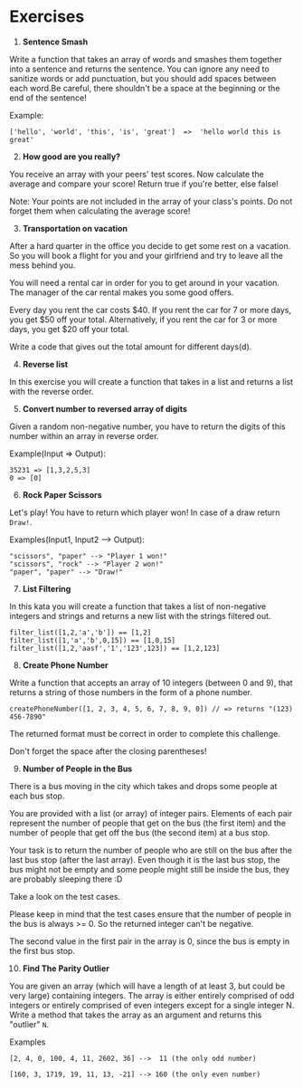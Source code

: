 # Exercises

1. **Sentence Smash**

Write a function that takes an array of words and smashes them together into a sentence and returns the sentence.
You can ignore any need to sanitize words or add punctuation, but you should add spaces between each word.Be careful,
there shouldn't be a space at the beginning or the end of the sentence!

Example:

```
['hello', 'world', 'this', 'is', 'great']  =>  'hello world this is great'
```

2. **How good are you really?**

You receive an array with your peers' test scores. Now calculate the average and compare your score!
Return true if you're better, else false!

Note:
Your points are not included in the array of your class's points. Do not forget them when calculating the average score!

3. **Transportation on vacation**

After a hard quarter in the office you decide to get some rest on a vacation.
So you will book a flight for you and your girlfriend and try to leave all the mess behind you.

You will need a rental car in order for you to get around in your vacation. 
The manager of the car rental makes you some good offers.

Every day you rent the car costs $40. If you rent the car for 7 or more days, you get $50 off your total. 
Alternatively, if you rent the car for 3 or more days, you get $20 off your total.

Write a code that gives out the total amount for different days(d).

4. **Reverse list**

In this exercise you will create a function that takes in a list and returns a list with the reverse order.

5. **Convert number to reversed array of digits**

Given a random non-negative number, you have to return the digits of this number within an array in reverse order.

Example(Input => Output):

```
35231 => [1,3,2,5,3]
0 => [0]
```

6. **Rock Paper Scissors**

Let's play! You have to return which player won! In case of a draw return `Draw!`.

Examples(Input1, Input2 --> Output):

```
"scissors", "paper" --> "Player 1 won!"
"scissors", "rock" --> "Player 2 won!"
"paper", "paper" --> "Draw!"
```
7. **List Filtering**

In this kata you will create a function that takes a list of non-negative integers and strings and returns a new list with the strings filtered out.

```
filter_list([1,2,'a','b']) == [1,2]
filter_list([1,'a','b',0,15]) == [1,0,15]
filter_list([1,2,'aasf','1','123',123]) == [1,2,123]
```

8. **Create Phone Number**

Write a function that accepts an array of 10 integers (between 0 and 9), that returns a string of those numbers in the form of a phone number.

```
createPhoneNumber([1, 2, 3, 4, 5, 6, 7, 8, 9, 0]) // => returns "(123) 456-7890"
```

The returned format must be correct in order to complete this challenge.

Don't forget the space after the closing parentheses!

9. **Number of People in the Bus**

There is a bus moving in the city which takes and drops some people at each bus stop.

You are provided with a list (or array) of integer pairs. Elements of each pair represent the number of people that get on the bus (the first item) and the number of people that get off the bus (the second item) at a bus stop.

Your task is to return the number of people who are still on the bus after the last bus stop (after the last array). Even though it is the last bus stop, the bus might not be empty and some people might still be inside the bus, they are probably sleeping there :D

Take a look on the test cases.

Please keep in mind that the test cases ensure that the number of people in the bus is always >= 0. So the returned integer can't be negative.

The second value in the first pair in the array is 0, since the bus is empty in the first bus stop.

10. **Find The Parity Outlier**

You are given an array (which will have a length of at least 3, but could be very large) containing integers. The array is either entirely comprised of odd integers or entirely comprised of even integers except for a single integer N. Write a method that takes the array as an argument and returns this "outlier" `N`.

Examples

```
[2, 4, 0, 100, 4, 11, 2602, 36] -->  11 (the only odd number)

[160, 3, 1719, 19, 11, 13, -21] --> 160 (the only even number)
```
